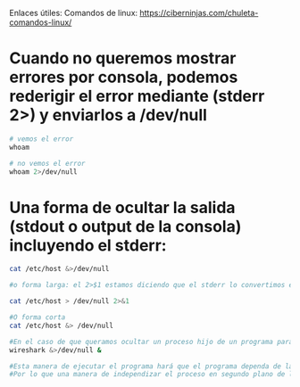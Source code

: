 Enlaces útiles: 
Comandos de linux: https://ciberninjas.com/chuleta-comandos-linux/

# Cuando no queremos mostrar errores por consola, podemos rederigir el error mediante (stderr 2>) y enviarlos a /dev/null
```zsh
# vemos el error
whoam

# no vemos el error
whoam 2>/dev/null
```

# Una forma de ocultar la salida (stdout o output de la consola) incluyendo el stderr:
```zsh
cat /etc/host &>/dev/null

#o forma larga: el 2>$1 estamos diciendo que el stderr lo convertimos en stdout 

cat /etc/host > /dev/null 2>&1 

#O forma corta 
cat /etc/host &> /dev/null

#En el caso de que queramos ocultar un proceso hijo de un programa para seguir trabajando en la consola. Ejemplo:
wireshark &>/dev/null &

#Esta manera de ejecutar el programa hará que el programa dependa de la vida de la consola
#Por lo que una manera de independizar el proceso en segundo plano de la consola seria usa "disown"
```
 
